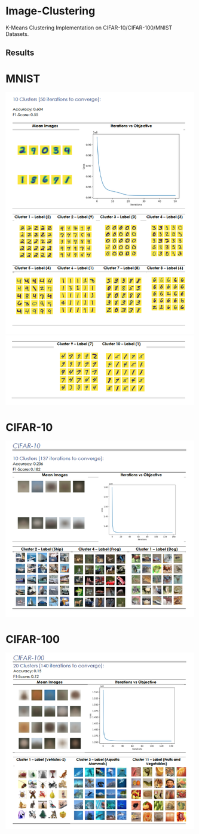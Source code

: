 # Image-Clustering
K-Means Clustering Implementation on CIFAR-10/CIFAR-100/MNIST Datasets.

## Results
# MNIST
![alt text](https://github.com/ZeyadZanaty/image-clustering/blob/master/docs/mnist1.png "mnist")
      ![alt text](https://github.com/ZeyadZanaty/image-clustering/blob/master/docs/mnist2.png "mnist")
# CIFAR-10
![alt text](https://github.com/ZeyadZanaty/image-clustering/blob/master/docs/cifar10.png "cifar10")
# CIFAR-100
![alt text](https://github.com/ZeyadZanaty/image-clustering/blob/master/docs/cifar100.png "cifar100")

